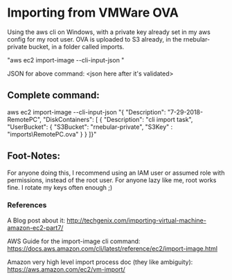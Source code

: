 # Importing from VMWare OVA
Using the aws cli on Windows, with a private key already set in my aws config for my root user.
OVA is uploaded to S3 already, in the rnebular-private bucket, in a folder called imports.


"aws ec2 import-image --cli-input-json <json-here>"

JSON for above command:
<json here after it's validated>


## Complete command:
aws ec2 import-image --cli-input-json "{  \"Description\": \"7-29-2018-RemotePC\", \"DiskContainers\": [ { \"Description\": \"cli import task\", \"UserBucket\": { \"S3Bucket\": \"rnebular-private\", \"S3Key\" : \"imports\RemotePC.ova" } } ]}"


## Foot-Notes:
For anyone doing this, I recommend using an IAM user or assumed role with permissions, instead of the root user.
For anyone lazy like me, root works fine. I rotate my keys often enough ;)

### References
A Blog post about it:
http://techgenix.com/importing-virtual-machine-amazon-ec2-part7/

AWS Guide for the import-image cli command:
https://docs.aws.amazon.com/cli/latest/reference/ec2/import-image.html

Amazon very high level import process doc (they like ambiguity):
https://aws.amazon.com/ec2/vm-import/
